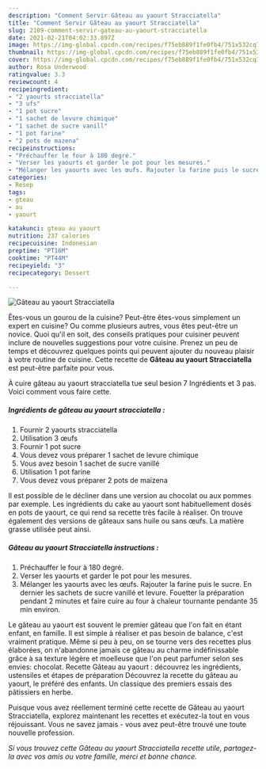```yaml
---
description: "Comment Servir Gâteau au yaourt Stracciatella"
title: "Comment Servir Gâteau au yaourt Stracciatella"
slug: 2109-comment-servir-gateau-au-yaourt-stracciatella
date: 2021-02-21T04:02:33.897Z
image: https://img-global.cpcdn.com/recipes/f75eb889f1fe0fb4/751x532cq70/gateau-au-yaourt-stracciatella-photo-principale-de-la-recette.jpg
thumbnail: https://img-global.cpcdn.com/recipes/f75eb889f1fe0fb4/751x532cq70/gateau-au-yaourt-stracciatella-photo-principale-de-la-recette.jpg
cover: https://img-global.cpcdn.com/recipes/f75eb889f1fe0fb4/751x532cq70/gateau-au-yaourt-stracciatella-photo-principale-de-la-recette.jpg
author: Rosa Underwood
ratingvalue: 3.3
reviewcount: 4
recipeingredient:
- "2 yaourts stracciatella"
- "3 ufs"
- "1 pot sucre"
- "1 sachet de levure chimique"
- "1 sachet de sucre vanill"
- "1 pot farine"
- "2 pots de mazena"
recipeinstructions:
- "Préchauffer le four à 180 degré."
- "Verser les yaourts et garder le pot pour les mesures."
- "Mélanger les yaourts avec les œufs. Rajouter la farine puis le sucre. En dernier les sachets de sucre vanillé et levure. Fouetter la préparation pendant 2 minutes et faire cuire au four à chaleur tournante pendante 35 min environ."
categories:
- Resep
tags:
- gteau
- au
- yaourt

katakunci: gteau au yaourt 
nutrition: 237 calories
recipecuisine: Indonesian
preptime: "PT16M"
cooktime: "PT44M"
recipeyield: "3"
recipecategory: Dessert

---
```



![Gâteau au yaourt Stracciatella](https://img-global.cpcdn.com/recipes/f75eb889f1fe0fb4/751x532cq70/gateau-au-yaourt-stracciatella-photo-principale-de-la-recette.jpg)

Êtes-vous un gourou de la cuisine? Peut-être êtes-vous simplement un expert en cuisine? Ou comme plusieurs autres, vous êtes peut-être un novice. Quoi qu'il en soit, des conseils pratiques pour cuisiner peuvent inclure de nouvelles suggestions pour votre cuisine. Prenez un peu de temps et découvrez quelques points qui peuvent ajouter du nouveau plaisir à votre routine de cuisine. Cette recette de <strong> Gâteau au yaourt Stracciatella </strong> est peut-être parfaite pour vous.

<!--inarticleads1-->

À cuire gâteau au yaourt stracciatella tue seul besion 7 Ingrédients et 3 pas. Voici comment vous faire cette.

##### Ingrédients de gâteau au yaourt stracciatella :

1. Fournir 2 yaourts stracciatella
1. Utilisation 3 œufs
1. Fournir 1 pot sucre
1. Vous devez vous préparer 1 sachet de levure chimique
1. Vous avez besoin 1 sachet de sucre vanillé
1. Utilisation 1 pot farine
1. Vous devez vous préparer 2 pots de maïzena


Il est possible de le décliner dans une version au chocolat ou aux pommes par exemple. Les ingrédients du cake au yaourt sont habituellement dosés en pots de yaourt, ce qui rend sa recette très facile à réaliser. On trouve également des versions de gâteaux sans huile ou sans œufs. La matière grasse utilisée peut ainsi. 

<!--inarticleads2-->

##### Gâteau au yaourt Stracciatella instructions :

1. Préchauffer le four à 180 degré.
1. Verser les yaourts et garder le pot pour les mesures.
1. Mélanger les yaourts avec les œufs. Rajouter la farine puis le sucre. En dernier les sachets de sucre vanillé et levure. Fouetter la préparation pendant 2 minutes et faire cuire au four à chaleur tournante pendante 35 min environ.


Le gâteau au yaourt est souvent le premier gâteau que l&#39;on fait en étant enfant, en famille. Il est simple à réaliser et pas besoin de balance, c&#39;est vraiment pratique. Même si peu à peu, on se tourne vers des recettes plus élaborées, on n&#39;abandonne jamais ce gâteau au charme indéfinissable grâce à sa texture légère et moelleuse que l&#39;on peut parfumer selon ses envies: chocolat. Recette Gâteau au yaourt : découvrez les ingrédients, ustensiles et étapes de préparation Découvrez la recette du gâteau au yaourt, le préféré des enfants. Un classique des premiers essais des pâtissiers en herbe. 

<!--inarticleads1-->

<p>
Puisque vous avez réellement terminé cette recette de Gâteau au yaourt Stracciatella, explorez maintenant les recettes et exécutez-la tout en vous réjouissant. Vous ne savez jamais - vous avez peut-être trouvé une toute nouvelle profession.
</p>

<p>
<i>Si vous trouvez cette Gâteau au yaourt Stracciatella recette utile, partagez-la avec vos amis ou votre famille, merci et bonne chance.</i>
</p>
